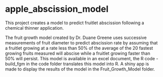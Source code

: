 # apple_abscission_model

This project creates a model to predict fruitlet abscission following a chemical thinner application.

The fruit growth model created by Dr. Duane Greene uses successive measurements of fruit diameter to predict abscission rate by assuming that a fruitlet growing at a rate less
than 50% of the average of the 20 fastest growing fruits measured will abscise while a fruitlet growing faster than 50% will persist. This model is available in an excel
document, the R code - build_fgm in the code folder translates this model into R. A shiny app is made to display the results of the model in the Fruit_Growth_Model folder.

